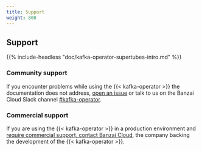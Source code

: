 ```yaml
---
title: Support
weight: 800
---
```


## Support

{{% include-headless "doc/kafka-operator-supertubes-intro.md" %}}

### Community support

If you encounter problems while using the {{< kafka-operator >}} the documentation does not address, [open an issue](https://github.com/banzaicloud/kafka-operator/issues) or talk to us on the Banzai Cloud Slack channel [#kafka-operator](https://pages.banzaicloud.com/invite-slack).

### Commercial support

If you are using the {{< kafka-operator >}} in a production environment and [require commercial support, contact Banzai Cloud](/contact/), the company backing the development of the {{< kafka-operator >}}.
